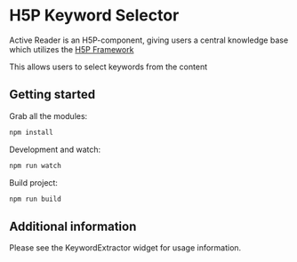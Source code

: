 # H5P Keyword Selector

Active Reader is an H5P-component, giving users a central knowledge base which utilizes the [H5P Framework](https://github.com/h5p)

This allows users to select keywords from the content

## Getting started

Grab all the modules:

```bash
npm install
```

Development and watch:

```bash
npm run watch
```

Build project:

```bash
npm run build
```

## Additional information
Please see the KeywordExtractor widget for usage information.
